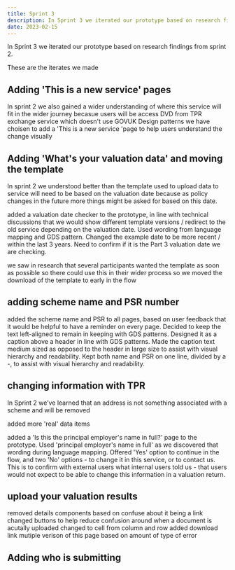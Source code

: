 ```yaml
---
title: Sprint 3
description: In Sprint 3 we iterated our prototype based on research findings from sprint 2
date: 2023-02-15
---
```


In Sprint 3 we iterated our prototype based on research findings from sprint 2.

These are the iterates we made

## Adding 'This is a new service' pages

In sprint 2 we also gained a wider understanding of where this service will fit in the wider journey becasue users will be access DVD from TPR exchange service which doesn't use GOVUK Design patterns we have choisen to add a 'This is a new service 'page to help users understand the change visually


## Adding 'What's your valuation data' and moving the template

In sprint 2 we understood better than the template used to upload data to service will need to be based on the valuation date because as policy changes in the future more things might be asked for based on this date.

added a valuation date checker to the prototype, in line with technical discussions that we would show different template versions / redirect to the old service depending on the valuation date. Used wording from language mapping and GDS pattern. Changed the example date to be more recent / within the last 3 years. Need to confirm if it is the Part 3 valuation date we are checking.

we saw in research that several participants wanted the template as soon as possible so there could use this in their wider process so we moved the download of the template to early in the flow

## adding scheme name and PSR number

added the scheme name and PSR to all pages, based on user feedback that it would be helpful to have a reminder on every page. Decided to keep the text left-aligned to remain in keeping with GDS patterns. Designed it as a caption above a header in line with GDS patterns. Made the caption text medium sized as opposed to the header in large size to assist with visual hierarchy and readability. Kept both name and PSR on one line, divided by a -, to assist with visual hierarchy and readability.

## changing information with TPR

In Sprint 2 we’ve learned that an address is not something associated with a scheme and will be removed


added more 'real' data items


added a 'Is this the principal employer's name in full?' page to the prototype. Used 'principal employer's name in full' as we discovered that wording during language mapping. Offered 'Yes' option to continue in the flow, and two 'No' options - to change it in this service, or to contact us. This is to confirm with external users what internal users told us - that users would not expect to be able to change this information in a valuation return.


## upload your valuation results

removed details components based on confuse about it being a link
changed buttons to help reduce confusion around when a document is acutally uploaded
changed to cell from column and row
added download link
mutiple verison of this page based on amount of type of error

## Adding who is submitting
